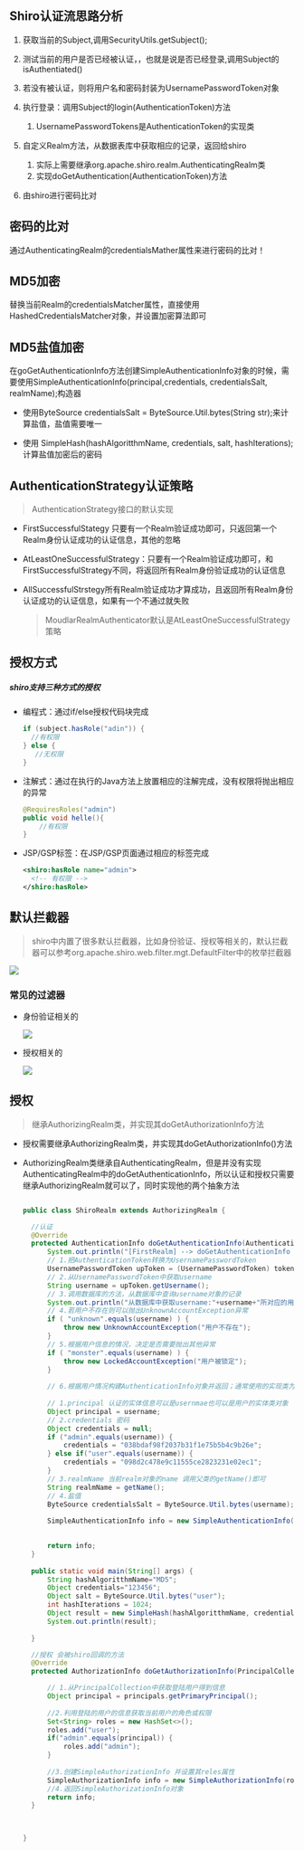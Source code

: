 ## Shiro认证流思路分析

1. 获取当前的Subject,调用SecurityUtils.getSubject();

2. 测试当前的用户是否已经被认证，，也就是说是否已经登录,调用Subject的isAuthentiated()
3. 若没有被认证，则将用户名和密码封装为UsernamePasswordToken对象
4. 执行登录：调用Subject的login(AuthenticationToken)方法
   1. UsernamePasswordTokens是AuthenticationToken的实现类

5. 自定义Realm方法，从数据表库中获取相应的记录，返回给shiro
   1. 实际上需要继承org.apache.shiro.realm.AuthenticatingRealm类
   2. 实现doGetAuthentication(AuthenticationToken)方法

6. 由shiro进行密码比对



## 密码的比对

通过AuthenticatingRealm的credentialsMather属性来进行密码的比对！



## MD5加密

替换当前Realm的credentialsMatcher属性，直接使用HashedCredentialsMatcher对象，并设置加密算法即可



## MD5盐值加密

在goGetAuthenticationInfo方法创建SimpleAuthenticationInfo对象的时候，需要使用SimpleAuthenticationInfo(principal,credentials, credentialsSalt, realmName);构造器

* 使用ByteSource credentialsSalt = ByteSource.Util.bytes(String str);来计算盐值，盐值需要唯一

* 使用 SimpleHash(hashAlgoritthmName, credentials, salt, hashIterations);计算盐值加密后的密码

## AuthenticationStrategy认证策略

> AuthenticationStrategy接口的默认实现

* FirstSuccessfulStategy 只要有一个Realm验证成功即可，只返回第一个Realm身份认证成功的认证信息，其他的忽略

* AtLeastOneSuccessfulStrategy：只要有一个Realm验证成功即可，和FirstSuccessfulStrategy不同，将返回所有Realm身份验证成功的认证信息

* AllSuccessfulStrstegy所有Realm验证成功才算成功，且返回所有Realm身份认证成功的认证信息，如果有一个不通过就失败

  > MoudlarRealmAuthenticator默认是AtLeastOneSuccessfulStrategy策略



## 授权方式

##### shiro支持三种方式的授权

* 编程式：通过if/else授权代码块完成

  ```java
  if (subject.hasRole("adin")) {
    //有权限  
  } else {
     //无权限
  }
  ```

* 注解式：通过在执行的Java方法上放置相应的注解完成，没有权限将抛出相应的异常

  ```java
  @RequiresRoles("admin")
  public void helle(){
      //有权限
  }
  ```

* JSP/GSP标签：在JSP/GSP页面通过相应的标签完成

  ```xml
  <shiro:hasRole name="admin">
  	<!-- 有权限 -->
  </shiro:hasRole>
  ```

## 默认拦截器

> shiro中内置了很多默认拦截器，比如身份验证、授权等相关的，默认拦截器可以参考org.apache.shiro.web.filter.mgt.DefaultFilter中的枚举拦截器

![](http://md.yingxs.com/shiro10.png)



### 常见的过滤器

* 身份验证相关的

  ![](http://md.yingxs.com/shiro11.png)

* 授权相关的

  ![](http://md.yingxs.com/shiro12.png)

##  授权

> 继承AuthorizingRealm类，并实现其doGetAuthorizationInfo方法

* 授权需要继承AuthorizingRealm类，并实现其doGetAuthorizationInfo()方法

* AuthorizingRealm类继承自AuthenticatingRealm，但是并没有实现AuthenticatingRealm中的doGetAuthenticationInfo，所以认证和授权只需要继承AuthorizingRealm就可以了，同时实现他的两个抽象方法

  ```java
  
  public class ShiroRealm extends AuthorizingRealm {
  
  	//认证
  	@Override
  	protected AuthenticationInfo doGetAuthenticationInfo(AuthenticationToken token) throws AuthenticationException {
  		System.out.println("[FirstRealm] --> doGetAuthenticationInfo ");
  		// 1.把AuthenticationToken转换为UsernamePasswordToken
  		UsernamePasswordToken upToken = (UsernamePasswordToken) token;
  		// 2.从UsernamePasswordToken中获取username
  		String username = upToken.getUsername();
  		// 3.调用数据库的方法，从数据库中查询username对象的记录
  		System.out.println("从数据库中获取username:"+username+"所对应的用户信息.");
  		// 4.若用户不存在则可以抛出UnknownAccountException异常
  		if ( "unknown".equals(username) ) {
  			throw new UnknownAccountException("用户不存在");
  		}
  		// 5.根据用户信息的情况，决定是否需要抛出其他异常
  		if ( "monster".equals(username) ) {
  			throw new LockedAccountException("用户被锁定");
  		}
  		
  		// 6.根据用户情况构建AuthenticationInfo对象并返回；通常使用的实现类为SimpleAuthenticationInfo
  		
  		// 1.principal 认证的实体信息可以是usernmae也可以是用户的实体类对象
  		Object principal = username;
  		// 2.credentials 密码
  		Object credentials = null;
  		if ("admin".equals(username)) {
  			credentials = "038bdaf98f2037b31f1e75b5b4c9b26e";
  		} else if("user".equals(username)) {
  			credentials = "098d2c478e9c11555ce2823231e02ec1";
  		}
  		// 3.realmName 当前realm对象的name 调用父类的getName()即可
  		String realmName = getName();
  		// 4.盐值
  		ByteSource credentialsSalt = ByteSource.Util.bytes(username);
  		
  		SimpleAuthenticationInfo info = new SimpleAuthenticationInfo(principal,credentials, credentialsSalt, realmName);
  
  		
  		return info;
  	}
  	
  	public static void main(String[] args) {
  		String hashAlgoritthmName="MD5";
  		Object credentials="123456";
  		Object salt = ByteSource.Util.bytes("user");
  		int hashIterations = 1024;
  		Object result = new SimpleHash(hashAlgoritthmName, credentials, salt, hashIterations);
  		System.out.println(result);
  		
  	}
  
  	//授权 会被shiro回调的方法
  	@Override
  	protected AuthorizationInfo doGetAuthorizationInfo(PrincipalCollection principals) {
  
  		// 1.从PrincipalCollection中获取登陆用户得到信息
  		Object principal = principals.getPrimaryPrincipal();
  		
  		//2.利用登陆的用户的信息获取当前用户的角色或权限
  		Set<String> roles = new HashSet<>();
  		roles.add("user");
  		if("admin".equals(principal)) {
  			roles.add("admin");
  		}
  		
  		//3.创建SimpleAuthorizationInfo 并设置其reles属性
  		SimpleAuthorizationInfo info = new SimpleAuthorizationInfo(roles);
  		//4.返回SimpleAuthorizationInfo对象
  		return info;
  	}
  
  
  	
  }
  ```


